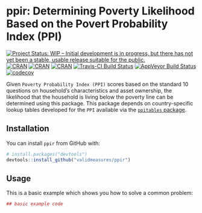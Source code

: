 
<!-- README.md is generated from README.Rmd. Please edit that file -->

# ppir: Determining Poverty Likelihood Based on the Povert Probability Index (PPI)

[![Project Status: WIP – Initial development is in progress, but there
has not yet been a stable, usable release suitable for the
public.](http://www.repostatus.org/badges/latest/wip.svg)](http://www.repostatus.org/#wip)
[![CRAN](https://img.shields.io/cran/v/ppir.svg)](https://CRAN.R-project.org/package=ppir)
[![CRAN](https://img.shields.io/cran/l/ppir.svg)](https://github.com/validmeasures/ppir/blob/master/LICENSE.md)
[![CRAN](http://cranlogs.r-pkg.org/badges/ppir)](https://CRAN.R-project.org/package=ppir)
[![Travis-CI Build
Status](https://travis-ci.org/validmeasures/ppir.svg?branch=master)](https://travis-ci.org/validmeasures/ppir)
[![AppVeyor Build
Status](https://ci.appveyor.com/api/projects/status/github/validmeasures/ppir?branch=master&svg=true)](https://ci.appveyor.com/project/validmeasures/ppir)
[![codecov](https://codecov.io/gh/validmeasures/ppir/branch/master/graph/badge.svg)](https://codecov.io/gh/validmeasures/ppir)

Given `Poverty Probability Index (PPI)` scores based on the standard 10
questions on household’s characteristics and asset ownership, the
likelihood that the household is living below the poverty line can be
determined using this package. This package depends on country-specific
lookup tables developed for the `PPI` available via the [`ppitables`
package](https://github.com/validmeasures/ppitables).

## Installation

You can install `ppir` from GitHub with:

``` r
# install.packages("devtools")
devtools::install_github("validmeasures/ppir")
```

## Usage

This is a basic example which shows you how to solve a common problem:

``` r
## basic example code
```
